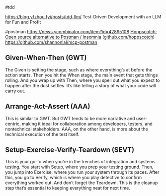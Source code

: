 
#tdd

https://blog.yfzhou.fyi/posts/tdd-llm/
Test-Driven Development with an LLM for Fun and Profit


#postman
https://news.ycombinator.com/item?id=42895108
[Hoppscotch: Open source alternative to Postman / Insomnia](https://github.com/hoppscotch/hoppscotch) ([github.com/hoppscotch](https://news.ycombinator.com/from?site=github.com/hoppscotch))
https://github.com/shannonlal/mcp-postman


## Given-When-Then (GWT)
The Given is setting the stage, such as where everything’s at before the action
starts. Then you hit the When stage, the main event that gets things rolling. And
you wrap up with Then, where you spell out what you expect to happen after the dust settles. It’s like telling a story of what your code will carry out.

## Arrange-Act-Assert (AAA)
This is similar to GWT. But GWT tends to be more narrative and user-centric,
making it ideal for collaboration among developers, testers, and nontechnical
stakeholders. AAA, on the other hand, is more about the technical execution of
the test itself.

## Setup-Exercise-Verify-Teardown (SEVT)
This is your go-to when you’re in the trenches of integration and systems testing.
You start with Setup, where you prep your testing ground. Then, you jump into
Exercise, where you run your system through its paces. After this, you go to Verify, which is where you play detective to confirm everything worked out. And
don’t forget the Teardown. This is the cleanup step that’s essential to keeping
everything neat for next time.



